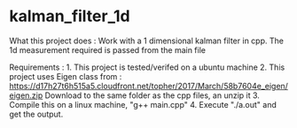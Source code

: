 # kalman_filter_1d

What this project does : 
    Work with a 1 dimensional kalman filter in cpp.
    The 1d measurement required is passed from the main file

Requirements :
    1. This project is tested/verifed on a ubuntu machine
    2. This project uses Eigen class from : https://d17h27t6h515a5.cloudfront.net/topher/2017/March/58b7604e_eigen/eigen.zip
       Download to the same folder as the cpp files, an unzip it
    3. Compile this on a linux machine, "g++ main.cpp"
    4. Execute "./a.out" and get the output.
